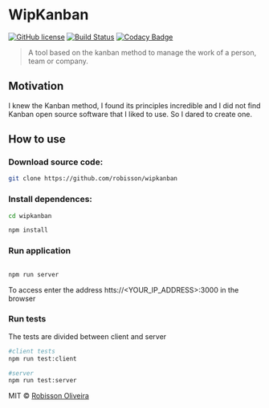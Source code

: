 # WipKanban
[![GitHub license](https://img.shields.io/badge/license-MIT-blue.svg)](https://github.com/wipkanban/wipkanban/blob/master/LICENSE) 
[![Build Status](https://travis-ci.org/wipkanban/wipkanban.svg?branch=travisci)](https://travis-ci.org/wipkanban/wipkanban)
[![Codacy Badge](https://api.codacy.com/project/badge/Grade/864308d92eb24370a65f62bf21af0767)](https://www.codacy.com/app/Robisson-OliveiraOrganization/wipkanban?utm_source=github.com&amp;utm_medium=referral&amp;utm_content=wipkanban/wipkanban&amp;utm_campaign=Badge_Grade)
>A tool based on the kanban method to manage the work of a person, team or company.

## Motivation
I knew the Kanban method, I found its principles incredible and I did not find Kanban open source software that I liked to use. So I dared to create one.

## How to use

### Download source code:

```bash
git clone https://github.com/robisson/wipkanban
```

### Install dependences:
```bash
cd wipkanban

npm install
```

### Run application
```bash

npm run server

```
To access enter the address htts://<YOUR_IP_ADDRESS>:3000 in the browser

### Run tests
The tests are divided between client and server

```bash
#client tests
npm run test:client

#server
npm run test:server

```

MIT © [Robisson Oliveira](https://www.robissonoliveira.com.br)
